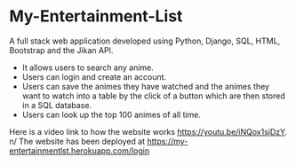 # My-Entertainment-List

A full stack web application developed using Python, Django, SQL, HTML, Bootstrap and the Jikan API.
* It allows users to search any anime.
* Users can login and create an account.
* Users can save the animes they have watched and the animes they want to watch into a table by the click of a button which are then stored in a SQL database.
* Users can look up the top 100 animes of all time.

Here is a video link to how the website works https://youtu.be/iNQox1sjDzY. n/
The website has been deployed at https://my-entertainmentlst.herokuapp.com/login

